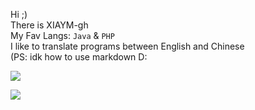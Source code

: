 Hi ;)<br>
There is XIAYM-gh<br>
My Fav Langs: `Java` & `PHP`<br>
I like to translate programs between English and Chinese<br>
(PS: idk how to use markdown D:


![](https://github-readme-stats.vercel.app/api?username=XIAYM-gh&show_icons=true)

![](https://github-readme-stats.vercel.app/api/top-langs/?username=XIAYM-gh&layout=compact)
